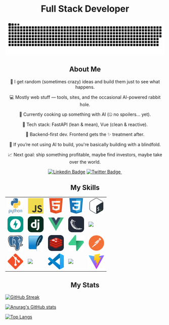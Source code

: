 <h1 align="center" dir="auto"> Full Stack Developer </h1>
<p align="center">

<!-- Snake Animation -->
<picture align="center" dir="auto">
  <source srcset="dist/github-snake-dark.svg" media="(prefers-color-scheme: dark)" />
  <img src="dist/github-snake.svg" alt="GitHub contribution snake animation" />
</picture>

<div align="center" dir="auto">
  <h2>About Me</h2>
  <p>🧠 I get random (sometimes crazy) ideas and build them just to see what happens.</p>
  <p>💻 Mostly web stuff — tools, sites, and the occasional AI-powered rabbit hole.</p>
  <p>🧪 Currently cooking up something with AI (🤐 no spoilers... yet).</p>
  <p>🔧 Tech stack: FastAPI (lean & mean), Vue (clean & reactive).</p>
  <p>🔁 Backend-first dev. Frontend gets the ✨ treatment after.</p>
  <p>🤖 If you’re not using AI to build, you're basically building with a blindfold.</p>
  <p>📈 Next goal: ship something profitable, maybe find investors, maybe take over the world.</p>

  [![Linkedin Badge](https://img.shields.io/badge/-LinkedIn-blue?style=flat&logo=Linkedin&logoColor=white)](https://www.linkedin.com/in/muheez-adeko-1818852b6/) <a href="https://x.com/Mz_Scripter">
      <img src="https://img.shields.io/badge/X-black?style=flat&logo=x&logoColor=white" alt="Twitter Badge"/>
    </a>  <img src="https://komarev.com/ghpvc/?username=Mz-scripter&style=flat-square&color=red" alt=""/>
</div>

<h2 align='center' dir='auto'>My Skills</h2>
<table align='center' dir='auto'>
  <tr width='50' height='50'>
    <td><img src='https://github.com/devicons/devicon/blob/master/icons/python/python-original-wordmark.svg' width='50'></td>
    <td><img src='https://github.com/devicons/devicon/blob/master/icons/javascript/javascript-original.svg' width='50'></td>
    <td><img src='https://github.com/devicons/devicon/blob/master/icons/html5/html5-original.svg' width='50'></td>
    <td><img src='https://github.com/devicons/devicon/blob/master/icons/css3/css3-original.svg' width='50'></td>
    <td><img src='https://github.com/devicons/devicon/blob/master/icons/bash/bash-original.svg' width='50'></td>
  </tr>
  <tr width='50' height='50'>
    <td><img src='https://github.com/tandpfun/skill-icons/blob/main/icons/FastAPI.svg?raw=true' width='50'></td>
    <td><img src='https://github.com/tandpfun/skill-icons/blob/main/icons/Django.svg?raw=true' width='50'></td>
    <td><img src='https://github.com/devicons/devicon/blob/master/icons/vuejs/vuejs-original.svg' width='50'></td>
    <td><img src='https://github.com/tandpfun/skill-icons/blob/main/icons/Flask-Dark.svg?raw=true' width='50'></td>
    <td><img src='https://github.com/bigskysoftware/htmx/blob/master/www/static/img/htmx_logo.2.png' width='50'></td>
  </tr>
  <tr width='50' height='50'>
    <td><img src='https://github.com/devicons/devicon/blob/master/icons/postgresql/postgresql-original.svg' width='50'></td>
    <td><img src='https://github.com/devicons/devicon/blob/master/icons/sqlite/sqlite-original.svg' width='50'></td>
    <td><img src='https://github.com/tandpfun/skill-icons/blob/main/icons/Redis-Dark.svg?raw=true' width='50'></td>
    <td><img src='https://github.com/devicons/devicon/blob/master/icons/supabase/supabase-original.svg' width='50'></td>
    <td><img src='https://github.com/devicons/devicon/blob/master/icons/postman/postman-original.svg' width='50'></td>
  </tr>
  <tr width='50' height='50'>
    <td><img src='https://github.com/devicons/devicon/blob/master/icons/git/git-original.svg' width='50'></td>
    <td><img src='https://www.dockhunt.com/_next/image?url=https%3A%2F%2Fdockhunt-images.nyc3.cdn.digitaloceanspaces.com%2F69257cb2-1b88-4d76-ae6b-5ef6469d1a23&w=384&q=75' width='50'></td>
    <td><img src='https://github.com/devicons/devicon/blob/master/icons/vscode/vscode-original.svg' width='50'></td>
    <td><img src='https://cdn.sanity.io/images/34ent8ly/production/ec37a3660704e1fa2b4246c9a01ab34e145194ad-824x824.png' width='50'></td>
    <td><img src='https://github.com/devicons/devicon/blob/master/icons/vitejs/vitejs-original.svg' width='50'></td>
  </tr>
</table>

<h2 align='center' dir='auto'>My Stats</h2>

[![GitHub Streak](http://streak-stats.demolab.com?user=Mz-scripter&theme=nightowl)](https://git.io/streak-stats)
  
 [![Anurag's GitHub stats](https://github-readme-stats.vercel.app/api?username=Mz-scripter&count_private=true&show_icons=true&theme=tokyonight)](https://github.com/anuraghazra/github-readme-stats)
  
  [![Top Langs](https://github-readme-stats.vercel.app/api/top-langs/?username=Mz-scripter&layout=compact&theme=vision-friendly-dark)](https://github.com/anuraghazra/github-readme-stats)


